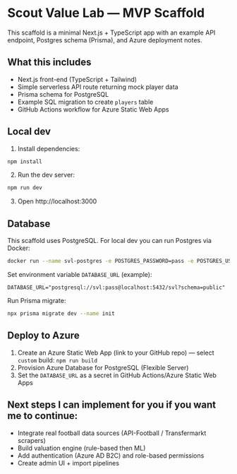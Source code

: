 
# Scout Value Lab — MVP Scaffold

This scaffold is a minimal Next.js + TypeScript app with an example API endpoint, Postgres schema (Prisma), and Azure deployment notes.

## What this includes
- Next.js front-end (TypeScript + Tailwind)
- Simple serverless API route returning mock player data
- Prisma schema for PostgreSQL
- Example SQL migration to create `players` table
- GitHub Actions workflow for Azure Static Web Apps

## Local dev
1. Install dependencies:

```bash
npm install
```

2. Run the dev server:

```bash
npm run dev
```

3. Open http://localhost:3000

## Database
This scaffold uses PostgreSQL. For local dev you can run Postgres via Docker:

```bash
docker run --name svl-postgres -e POSTGRES_PASSWORD=pass -e POSTGRES_USER=svl -e POSTGRES_DB=svl -p 5432:5432 -d postgres:15
```

Set environment variable `DATABASE_URL` (example):

```
DATABASE_URL="postgresql://svl:pass@localhost:5432/svl?schema=public"
```

Run Prisma migrate:

```bash
npx prisma migrate dev --name init
```

## Deploy to Azure
1. Create an Azure Static Web App (link to your GitHub repo) — select `custom` build: `npm run build`
2. Provision Azure Database for PostgreSQL (Flexible Server)
3. Set the `DATABASE_URL` as a secret in GitHub Actions/Azure Static Web Apps

## Next steps I can implement for you if you want me to continue:
- Integrate real football data sources (API-Football / Transfermarkt scrapers)
- Build valuation engine (rule-based then ML)
- Add authentication (Azure AD B2C) and role-based permissions
- Create admin UI + import pipelines
